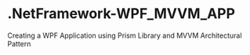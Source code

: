 # .NetFramework-WPF_MVVM_APP
 Creating a WPF Application using Prism Library and MVVM Architectural Pattern
